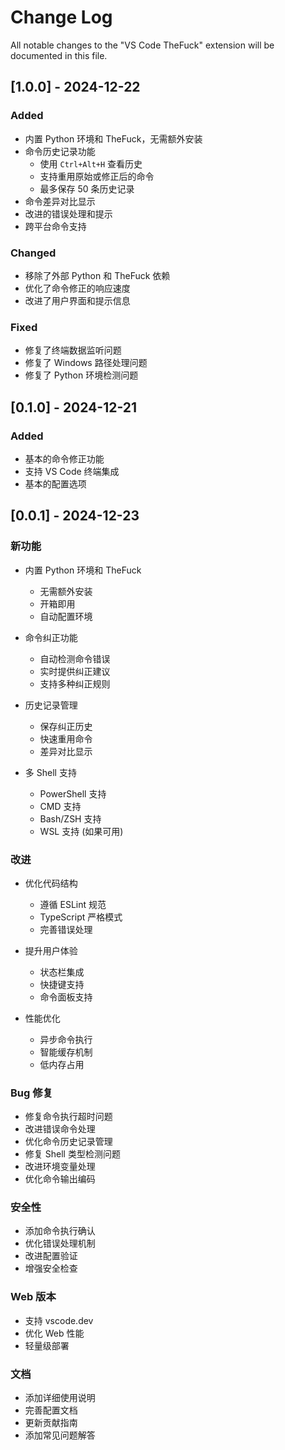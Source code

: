 # Change Log

All notable changes to the "VS Code TheFuck" extension will be documented in this file.

## [1.0.0] - 2024-12-22

### Added
- 内置 Python 环境和 TheFuck，无需额外安装
- 命令历史记录功能
  - 使用 `Ctrl+Alt+H` 查看历史
  - 支持重用原始或修正后的命令
  - 最多保存 50 条历史记录
- 命令差异对比显示
- 改进的错误处理和提示
- 跨平台命令支持

### Changed
- 移除了外部 Python 和 TheFuck 依赖
- 优化了命令修正的响应速度
- 改进了用户界面和提示信息

### Fixed
- 修复了终端数据监听问题
- 修复了 Windows 路径处理问题
- 修复了 Python 环境检测问题

## [0.1.0] - 2024-12-21

### Added
- 基本的命令修正功能
- 支持 VS Code 终端集成
- 基本的配置选项

## [0.0.1] - 2024-12-23

### 新功能
- 内置 Python 环境和 TheFuck
  - 无需额外安装
  - 开箱即用
  - 自动配置环境

- 命令纠正功能
  - 自动检测命令错误
  - 实时提供纠正建议
  - 支持多种纠正规则

- 历史记录管理
  - 保存纠正历史
  - 快速重用命令
  - 差异对比显示

- 多 Shell 支持
  - PowerShell 支持
  - CMD 支持
  - Bash/ZSH 支持
  - WSL 支持 (如果可用)

### 改进
- 优化代码结构
  - 遵循 ESLint 规范
  - TypeScript 严格模式
  - 完善错误处理

- 提升用户体验
  - 状态栏集成
  - 快捷键支持
  - 命令面板支持

- 性能优化
  - 异步命令执行
  - 智能缓存机制
  - 低内存占用

### Bug 修复
- 修复命令执行超时问题
- 改进错误命令处理
- 优化命令历史记录管理
- 修复 Shell 类型检测问题
- 改进环境变量处理
- 优化命令输出编码

### 安全性
- 添加命令执行确认
- 优化错误处理机制
- 改进配置验证
- 增强安全检查

### Web 版本
- 支持 vscode.dev
- 优化 Web 性能
- 轻量级部署

### 文档
- 添加详细使用说明
- 完善配置文档
- 更新贡献指南
- 添加常见问题解答
